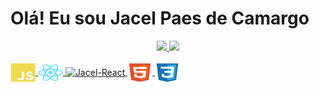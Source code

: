 # Olá! Eu sou Jacel Paes de Camargo

<div align="center">
  <a href="https://github.com/Jacel-PC">
  <img height="180em" src="https://github-readme-stats.vercel.app/api?username=Jacel-PC&show_icons=true&theme=dracula&include_all_commits=true&count_private=true"/>
  <img height="180em" src="https://github-readme-stats.vercel.app/api/top-langs/?username=Jacel-PC&layout=compact&langs_count=7&theme=dracula"/>
</div>
  
 <div style="display: inline_block"><br>
  <img align="center" alt="Jacel-Js" height="30" width="40" src="https://raw.githubusercontent.com/devicons/devicon/master/icons/javascript/javascript-plain.svg">
  <img align="center" alt="Jacel-React" height="30" width="40" src="https://raw.githubusercontent.com/devicons/devicon/master/icons/react/react-original.svg">
  <img align="center" alt="Jacel-React" height="30" width="40" src="https://cdn.jsdelivr.net/gh/devicons/devicon/icons/vuejs/vuejs-original.svg" />
  <img align="center" alt="Jacel-HTML" height="30" width="40" src="https://raw.githubusercontent.com/devicons/devicon/master/icons/html5/html5-original.svg">
  <img align="center" alt="Jacel-CSS" height="30" width="40" src="https://raw.githubusercontent.com/devicons/devicon/master/icons/css3/css3-original.svg">
 </div>
